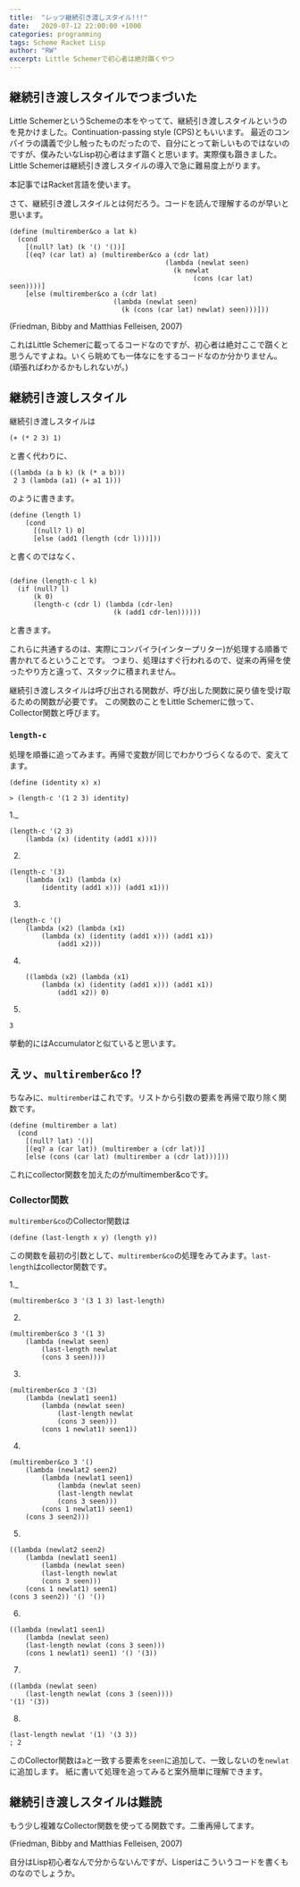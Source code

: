 ```yaml
---
title:  "レッツ継続引き渡しスタイル!!!"
date:   2020-07-12 22:00:00 +1000
categories: programming
tags: Scheme Racket Lisp
author: "RW"
excerpt: Little Schemerで初心者は絶対躓くやつ
---
```


## 継続引き渡しスタイルでつまづいた

Little SchemerというSchemeの本をやってて、継続引き渡しスタイルというのを見かけました。Continuation-passing style (CPS)ともいいます。
最近のコンパイラの講義で少し触ったものだったので、自分にとって新しいものではないのですが、僕みたいなLisp初心者はまず躓くと思います。実際僕も躓きました。Little Schemerは継続引き渡しスタイルの導入で急に難易度上がります。

本記事ではRacket言語を使います。

さて、継続引き渡しスタイルとは何だろう。コードを読んで理解するのが早いと思います。

```racket
(define (multirember&co a lat k)
  (cond
    [(null? lat) (k '() '())]
    [(eq? (car lat) a) (multirember&co a (cdr lat)
                                       (lambda (newlat seen)
                                         (k newlat
                                              (cons (car lat) seen))))]
    [else (multirember&co a (cdr lat)
                          (lambda (newlat seen)
                            (k (cons (car lat) newlat) seen)))]))
```
(Friedman, Bibby and Matthias Felleisen, 2007)

これはLittle Schemerに載ってるコードなのですが、初心者は絶対ここで躓くと思うんですよね。いくら眺めても一体なにをするコードなのか分かりません。(頑張ればわかるかもしれないが。)

## 継続引き渡しスタイル

継続引き渡しスタイルは

```racket
(+ (* 2 3) 1)
```

と書く代わりに、

```racket
((lambda (a b k) (k (* a b)))
 2 3 (lambda (a1) (+ a1 1)))
```

のように書きます。

```racket
(define (length l)
    (cond
      [(null? l) 0]
      [else (add1 (length (cdr l)))]))
```

と書くのではなく、

```racket

(define (length-c l k)
  (if (null? l)
      (k 0)
      (length-c (cdr l) (lambda (cdr-len)
                          (k (add1 cdr-len))))))
```

と書きます。

これらに共通するのは、実際にコンパイラ(インタープリター)が処理する順番で書かれてるということです。
つまり、処理はすぐ行われるので、従来の再帰を使ったやり方と違って、スタックに積まれません。

継続引き渡しスタイルは呼び出される関数が、呼び出した関数に戻り値を受け取るための関数が必要です。
この関数のことをLittle Schemerに倣って、Collector関数と呼びます。

### `length-c`

処理を順番に追ってみます。再帰で変数が同じでわかりづらくなるので、変えてます。

```racket
(define (identity x) x)

> (length-c '(1 2 3) identity)
```

1._ 
```racket
(length-c '(2 3) 
	(lambda (x) (identity (add1 x))))
```

2.
```racket
(length-c '(3)
	(lambda (x1) (lambda (x)
		(identity (add1 x))) (add1 x1)))
```

3.
```racket
(length-c '()
	(lambda (x2) (lambda (x1)
		(lambda (x) (identity (add1 x))) (add1 x1))
			(add1 x2)))
```

4.
```racket
	((lambda (x2) (lambda (x1)
		(lambda (x) (identity (add1 x))) (add1 x1))
			(add1 x2)) 0)
```

5.
```racket
3
```

挙動的にはAccumulatorと似ていると思います。

## えッ、`multirember&co` !?

ちなみに、`multirember`はこれです。リストから引数の要素を再帰で取り除く関数です。

```racket
(define (multirember a lat)
  (cond
    [(null? lat) '()]
    [(eq? a (car lat)) (multirember a (cdr lat))]
    [else (cons (car lat) (multirember a (cdr lat)))]))
```

これにcollector関数を加えたのがmultimember&coです。

### Collector関数

`multirember&co`のCollector関数は

```racket
(define (last-length x y) (length y))
```

この関数を最初の引数として、`multirember&co`の処理をみてみます。`last-length`はcollector関数です。

1._ 
```racket
(multirember&co 3 '(3 1 3) last-length)
```

2.
```racket
(multirember&co 3 '(1 3)
	(lambda (newlat seen)
		(last-length newlat
		(cons 3 seen))))
```

3.
```racket
(multirember&co 3 '(3)
	(lambda (newlat1 seen1)
		(lambda (newlat seen)
			(last-length newlat
			(cons 3 seen)))
		(cons 1 newlat1) seen1))
```

4.
```racket
(multirember&co 3 '()
	(lambda (newlat2 seen2)
		(lambda (newlat1 seen1)
			(lambda (newlat seen)
			(last-length newlat
			(cons 3 seen)))
		(cons 1 newlat1) seen1)
	(cons 3 seen2)))
```

5.
```racket
((lambda (newlat2 seen2)
	(lambda (newlat1 seen1)
		(lambda (newlat seen)
		(last-length newlat
		(cons 3 seen)))
	(cons 1 newlat1) seen1)
(cons 3 seen2)) '() '())
```

6.
```racket
((lambda (newlat1 seen1)
	(lambda (newlat seen)
	(last-length newlat (cons 3 seen)))
	(cons 1 newlat1) seen1) '() '(3))
```

7.
```racket
((lambda (newlat seen)
	(last-length newlat (cons 3 (seen))))
'(1) '(3))
```

8.
```racket
(last-length newlat '(1) '(3 3))
; 2
```

このCollector関数は`a`と一致する要素を`seen`に追加して、一致しないのを`newlat`に追加します。
紙に書いて処理を追ってみると案外簡単に理解できます。

## 継続引き渡しスタイルは難読

もう少し複雑なCollector関数を使ってる関数です。二重再帰してます。

<script src="https://gist.github.com/RW21/13919fbdc1bf6e1c8580907cabcd4ff3.js"></script>

(Friedman, Bibby and Matthias Felleisen, 2007)


自分はLisp初心者なんで分からないんですが、Lisperはこういうコードを書くものなのでしょうか。
